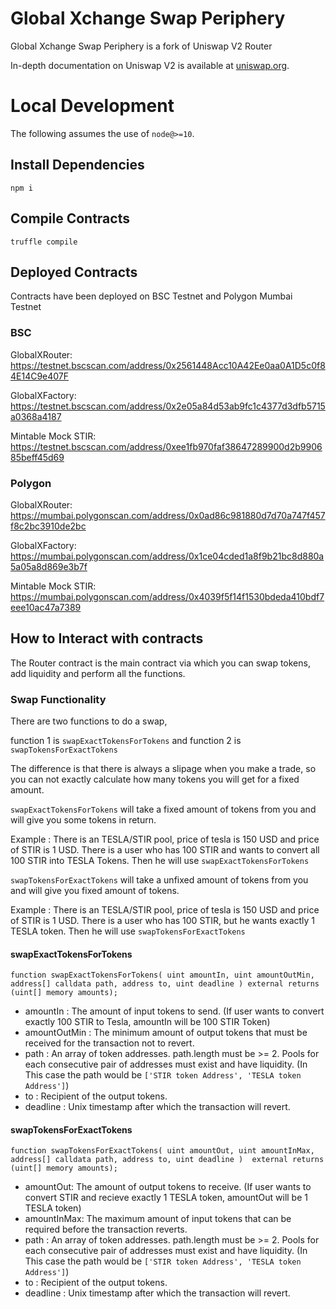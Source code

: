 # Global Xchange Swap Periphery

Global Xchange Swap Periphery is a fork of Uniswap V2 Router

In-depth documentation on Uniswap V2 is available at [uniswap.org](https://uniswap.org/docs).

# Local Development

The following assumes the use of `node@>=10`.

## Install Dependencies

`npm i`

## Compile Contracts

`truffle compile`

## Deployed Contracts

Contracts have been deployed on BSC Testnet and Polygon Mumbai Testnet 

### BSC

GlobalXRouter: https://testnet.bscscan.com/address/0x2561448Acc10A42Ee0aa0A1D5c0f84E14C9e407F

GlobalXFactory: https://testnet.bscscan.com/address/0x2e05a84d53ab9fc1c4377d3dfb5715a0368a4187

Mintable Mock STIR: https://testnet.bscscan.com/address/0xee1fb970faf38647289900d2b990685beff45d69

### Polygon

GlobalXRouter: https://mumbai.polygonscan.com/address/0x0ad86c981880d7d70a747f457f8c2bc3910de2bc

GlobalXFactory: https://mumbai.polygonscan.com/address/0x1ce04cded1a8f9b21bc8d880a5a05a8d869e3b7f

Mintable Mock STIR: https://mumbai.polygonscan.com/address/0x4039f5f14f1530bdeda410bdf7eee10ac47a7389

## How to Interact with contracts 

The Router contract is the main contract via which you can swap tokens, add liquidity and perform all the functions. 

### Swap Functionality 

There are two functions to do a swap, 

function 1 is `swapExactTokensForTokens` and function 2 is `swapTokensForExactTokens`

The difference is that there is always a slipage when you make a trade, so you can not exactly calculate how many tokens you will get for a fixed amount.

`swapExactTokensForTokens` will take a fixed amount of tokens from you and will give you some tokens in return. 

Example : There is an TESLA/STIR pool, price of tesla is 150 USD and price of STIR is 1 USD. There is a user who has 100 STIR and wants to convert all 100 STIR into TESLA Tokens. Then he will use `swapExactTokensForTokens`

`swapTokensForExactTokens` will take a unfixed amount of tokens from you and will give you fixed amount of tokens.

Example : There is an TESLA/STIR pool, price of tesla is 150 USD and price of STIR is 1 USD. There is a user who has 100 STIR, but he wants exactly 1 TESLA token. Then he will use `swapTokensForExactTokens`

#### swapExactTokensForTokens

`function swapExactTokensForTokens(
uint amountIn,
  uint amountOutMin,
  address[] calldata path,
  address to,
  uint deadline
) external returns (uint[] memory amounts);`

* amountIn : The amount of input tokens to send.
(If user wants to convert exactly 100 STIR to Tesla, amountIn will be 100 STIR Token)
* amountOutMin : The minimum amount of output tokens that must be received for the transaction not to revert.
* path : An array of token addresses. path.length must be >= 2. Pools for each consecutive pair of addresses must exist and have liquidity.
(In This case the path would be `['STIR token Address', 'TESLA token Address']`)
* to : Recipient of the output tokens.
* deadline : Unix timestamp after which the transaction will revert.


#### swapTokensForExactTokens

`function swapTokensForExactTokens(
  uint amountOut,
  uint amountInMax,
  address[] calldata path,
  address to,
  uint deadline
)  external returns (uint[] memory amounts);`

* amountOut: The amount of output tokens to receive.
(If user wants to convert STIR and recieve exactly 1 TESLA token, amountOut will be 1 TESLA token)
* amountInMax: The maximum amount of input tokens that can be required before the transaction reverts.
* path : An array of token addresses. path.length must be >= 2. Pools for each consecutive pair of addresses must exist and have liquidity.
(In This case the path would be `['STIR token Address', 'TESLA token Address']`)
* to : Recipient of the output tokens.
* deadline : Unix timestamp after which the transaction will revert.
